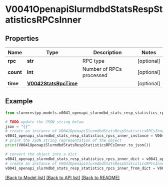# V0041OpenapiSlurmdbdStatsRespStatisticsRPCsInner


## Properties

Name | Type | Description | Notes
------------ | ------------- | ------------- | -------------
**rpc** | **str** | RPC type | [optional]
**count** | **int** | Number of RPCs processed | [optional]
**time** | [**V0042StatsRpcTime**](V0042StatsRpcTime.md) |  | [optional]

## Example

```python
from slurmrestpy.models.v0041_openapi_slurmdbd_stats_resp_statistics_rpcs_inner import V0041OpenapiSlurmdbdStatsRespStatisticsRPCsInner

# TODO update the JSON string below
json = "{}"
# create an instance of V0041OpenapiSlurmdbdStatsRespStatisticsRPCsInner from a JSON string
v0041_openapi_slurmdbd_stats_resp_statistics_rpcs_inner_instance = V0041OpenapiSlurmdbdStatsRespStatisticsRPCsInner.from_json(json)
# print the JSON string representation of the object
print(V0041OpenapiSlurmdbdStatsRespStatisticsRPCsInner.to_json())

# convert the object into a dict
v0041_openapi_slurmdbd_stats_resp_statistics_rpcs_inner_dict = v0041_openapi_slurmdbd_stats_resp_statistics_rpcs_inner_instance.to_dict()
# create an instance of V0041OpenapiSlurmdbdStatsRespStatisticsRPCsInner from a dict
v0041_openapi_slurmdbd_stats_resp_statistics_rpcs_inner_from_dict = V0041OpenapiSlurmdbdStatsRespStatisticsRPCsInner.from_dict(v0041_openapi_slurmdbd_stats_resp_statistics_rpcs_inner_dict)
```
[[Back to Model list]](../README.md#documentation-for-models) [[Back to API list]](../README.md#documentation-for-api-endpoints) [[Back to README]](../README.md)


